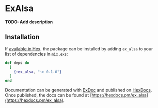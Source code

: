 # ExAlsa

**TODO: Add description**

## Installation

If [available in Hex](https://hex.pm/docs/publish), the package can be installed
by adding `ex_alsa` to your list of dependencies in `mix.exs`:

```elixir
def deps do
  [
    {:ex_alsa, "~> 0.1.0"}
  ]
end
```

Documentation can be generated with [ExDoc](https://github.com/elixir-lang/ex_doc)
and published on [HexDocs](https://hexdocs.pm). Once published, the docs can
be found at [https://hexdocs.pm/ex_alsa](https://hexdocs.pm/ex_alsa).

